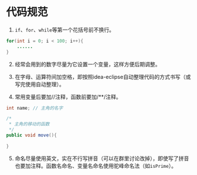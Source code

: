 # 代码规范

1. `if`、`for`、`while`等第一个花括号前不换行。

```java
for(int i = 0; i < 100; i++){
	......
}
```

2. 经常会用到的数字尽量为它设置一个变量，这样方便后期调整。

3. 在字母、运算符间加空格，即按照idea-eclipse自动整理代码的方式书写（或写完使用自动整理）。
4. 常用变量后要加//注释，函数前要加/**/注释。

```java
int name; // 主角的名字

/*
 * 主角的移动的函数
 */
public void move(){
	
}
```

5. 命名尽量使用英文，实在不行写拼音（可以在群里讨论改掉），即使写了拼音也要加注释。函数名命名、变量名命名使用驼峰命名法（如`isPrime`）。